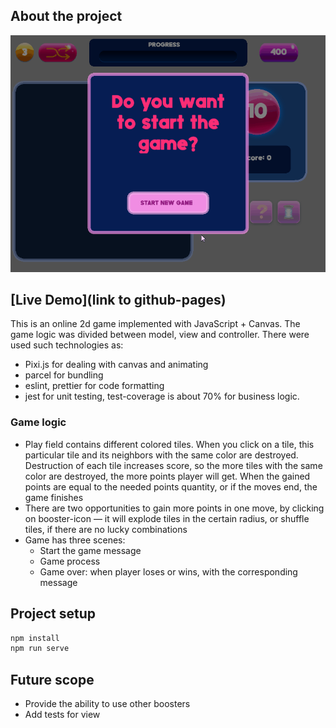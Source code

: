 ## About the project
![Image alt](https://github.com/Flyingcanoee/candy-crush-game/raw/main/candy-crush-clone.gif)

## [Live Demo](link to github-pages)

This is an online 2d game implemented with JavaScript + Canvas. The game logic was divided between model, view and controller. There were used such technologies as:

- Pixi.js for dealing with canvas and animating
- parcel for bundling
- eslint, prettier for code formatting
- jest for unit testing, test-coverage is about 70% for business logic.

### Game logic

- Play field contains different colored tiles. When you click on a tile, this particular tile and its neighbors
  with the same color are destroyed. Destruction of each tile increases score, so the more tiles with the same color are destroyed, the more points player will get. When the gained points are equal to the needed points quantity, or if the moves end, the game finishes
- There are two opportunities to gain more points in one move, by clicking on booster-icon — it will explode tiles in the certain radius, or shuffle tiles, if there are no lucky combinations
- Game has three scenes:
  - Start the game message
  - Game process
  - Game over: when player loses or wins, with the corresponding message

## Project setup

```js
npm install
npm run serve
```

## Future scope

- Provide the ability to use other boosters
- Add tests for view
